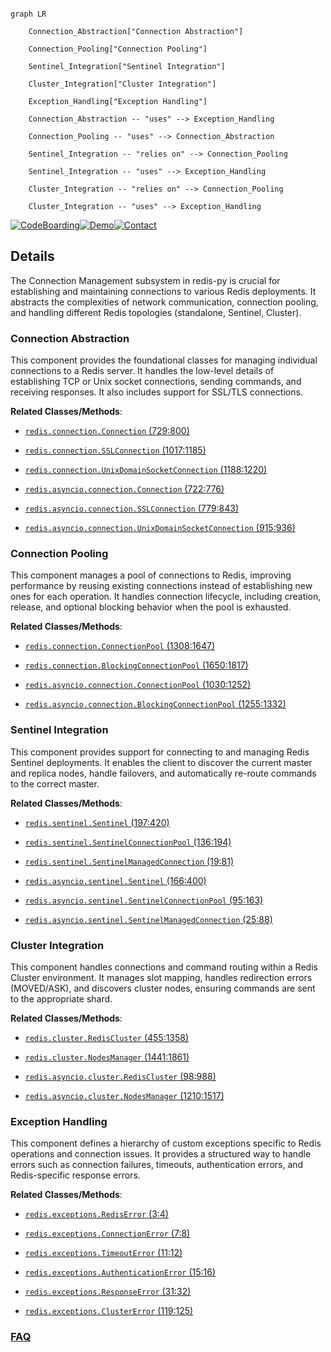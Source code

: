 ```mermaid

graph LR

    Connection_Abstraction["Connection Abstraction"]

    Connection_Pooling["Connection Pooling"]

    Sentinel_Integration["Sentinel Integration"]

    Cluster_Integration["Cluster Integration"]

    Exception_Handling["Exception Handling"]

    Connection_Abstraction -- "uses" --> Exception_Handling

    Connection_Pooling -- "uses" --> Connection_Abstraction

    Sentinel_Integration -- "relies on" --> Connection_Pooling

    Sentinel_Integration -- "uses" --> Exception_Handling

    Cluster_Integration -- "relies on" --> Connection_Pooling

    Cluster_Integration -- "uses" --> Exception_Handling

```



[![CodeBoarding](https://img.shields.io/badge/Generated%20by-CodeBoarding-9cf?style=flat-square)](https://github.com/CodeBoarding/GeneratedOnBoardings)[![Demo](https://img.shields.io/badge/Try%20our-Demo-blue?style=flat-square)](https://www.codeboarding.org/demo)[![Contact](https://img.shields.io/badge/Contact%20us%20-%20contact@codeboarding.org-lightgrey?style=flat-square)](mailto:contact@codeboarding.org)



## Details



The Connection Management subsystem in redis-py is crucial for establishing and maintaining connections to various Redis deployments. It abstracts the complexities of network communication, connection pooling, and handling different Redis topologies (standalone, Sentinel, Cluster).



### Connection Abstraction

This component provides the foundational classes for managing individual connections to a Redis server. It handles the low-level details of establishing TCP or Unix socket connections, sending commands, and receiving responses. It also includes support for SSL/TLS connections.





**Related Classes/Methods**:



- <a href="https://github.com/redis/redis-py/blob/master/redis/connection.py#L729-L800" target="_blank" rel="noopener noreferrer">`redis.connection.Connection` (729:800)</a>

- <a href="https://github.com/redis/redis-py/blob/master/redis/connection.py#L1017-L1185" target="_blank" rel="noopener noreferrer">`redis.connection.SSLConnection` (1017:1185)</a>

- <a href="https://github.com/redis/redis-py/blob/master/redis/connection.py#L1188-L1220" target="_blank" rel="noopener noreferrer">`redis.connection.UnixDomainSocketConnection` (1188:1220)</a>

- <a href="https://github.com/redis/redis-py/blob/master/redis/asyncio/connection.py#L722-L776" target="_blank" rel="noopener noreferrer">`redis.asyncio.connection.Connection` (722:776)</a>

- <a href="https://github.com/redis/redis-py/blob/master/redis/asyncio/connection.py#L779-L843" target="_blank" rel="noopener noreferrer">`redis.asyncio.connection.SSLConnection` (779:843)</a>

- <a href="https://github.com/redis/redis-py/blob/master/redis/asyncio/connection.py#L915-L936" target="_blank" rel="noopener noreferrer">`redis.asyncio.connection.UnixDomainSocketConnection` (915:936)</a>





### Connection Pooling

This component manages a pool of connections to Redis, improving performance by reusing existing connections instead of establishing new ones for each operation. It handles connection lifecycle, including creation, release, and optional blocking behavior when the pool is exhausted.





**Related Classes/Methods**:



- <a href="https://github.com/redis/redis-py/blob/master/redis/connection.py#L1308-L1647" target="_blank" rel="noopener noreferrer">`redis.connection.ConnectionPool` (1308:1647)</a>

- <a href="https://github.com/redis/redis-py/blob/master/redis/connection.py#L1650-L1817" target="_blank" rel="noopener noreferrer">`redis.connection.BlockingConnectionPool` (1650:1817)</a>

- <a href="https://github.com/redis/redis-py/blob/master/redis/asyncio/connection.py#L1030-L1252" target="_blank" rel="noopener noreferrer">`redis.asyncio.connection.ConnectionPool` (1030:1252)</a>

- <a href="https://github.com/redis/redis-py/blob/master/redis/asyncio/connection.py#L1255-L1332" target="_blank" rel="noopener noreferrer">`redis.asyncio.connection.BlockingConnectionPool` (1255:1332)</a>





### Sentinel Integration

This component provides support for connecting to and managing Redis Sentinel deployments. It enables the client to discover the current master and replica nodes, handle failovers, and automatically re-route commands to the correct master.





**Related Classes/Methods**:



- <a href="https://github.com/redis/redis-py/blob/master/redis/sentinel.py#L197-L420" target="_blank" rel="noopener noreferrer">`redis.sentinel.Sentinel` (197:420)</a>

- <a href="https://github.com/redis/redis-py/blob/master/redis/sentinel.py#L136-L194" target="_blank" rel="noopener noreferrer">`redis.sentinel.SentinelConnectionPool` (136:194)</a>

- <a href="https://github.com/redis/redis-py/blob/master/redis/sentinel.py#L19-L81" target="_blank" rel="noopener noreferrer">`redis.sentinel.SentinelManagedConnection` (19:81)</a>

- <a href="https://github.com/redis/redis-py/blob/master/redis/asyncio/sentinel.py#L166-L400" target="_blank" rel="noopener noreferrer">`redis.asyncio.sentinel.Sentinel` (166:400)</a>

- <a href="https://github.com/redis/redis-py/blob/master/redis/asyncio/sentinel.py#L95-L163" target="_blank" rel="noopener noreferrer">`redis.asyncio.sentinel.SentinelConnectionPool` (95:163)</a>

- <a href="https://github.com/redis/redis-py/blob/master/redis/asyncio/sentinel.py#L25-L88" target="_blank" rel="noopener noreferrer">`redis.asyncio.sentinel.SentinelManagedConnection` (25:88)</a>





### Cluster Integration

This component handles connections and command routing within a Redis Cluster environment. It manages slot mapping, handles redirection errors (MOVED/ASK), and discovers cluster nodes, ensuring commands are sent to the appropriate shard.





**Related Classes/Methods**:



- <a href="https://github.com/redis/redis-py/blob/master/redis/cluster.py#L455-L1358" target="_blank" rel="noopener noreferrer">`redis.cluster.RedisCluster` (455:1358)</a>

- <a href="https://github.com/redis/redis-py/blob/master/redis/cluster.py#L1441-L1861" target="_blank" rel="noopener noreferrer">`redis.cluster.NodesManager` (1441:1861)</a>

- <a href="https://github.com/redis/redis-py/blob/master/redis/asyncio/cluster.py#L98-L988" target="_blank" rel="noopener noreferrer">`redis.asyncio.cluster.RedisCluster` (98:988)</a>

- <a href="https://github.com/redis/redis-py/blob/master/redis/asyncio/cluster.py#L1210-L1517" target="_blank" rel="noopener noreferrer">`redis.asyncio.cluster.NodesManager` (1210:1517)</a>





### Exception Handling

This component defines a hierarchy of custom exceptions specific to Redis operations and connection issues. It provides a structured way to handle errors such as connection failures, timeouts, authentication errors, and Redis-specific response errors.





**Related Classes/Methods**:



- <a href="https://github.com/redis/redis-py/blob/master/redis/exceptions.py#L3-L4" target="_blank" rel="noopener noreferrer">`redis.exceptions.RedisError` (3:4)</a>

- <a href="https://github.com/redis/redis-py/blob/master/redis/exceptions.py#L7-L8" target="_blank" rel="noopener noreferrer">`redis.exceptions.ConnectionError` (7:8)</a>

- <a href="https://github.com/redis/redis-py/blob/master/redis/exceptions.py#L11-L12" target="_blank" rel="noopener noreferrer">`redis.exceptions.TimeoutError` (11:12)</a>

- <a href="https://github.com/redis/redis-py/blob/master/redis/exceptions.py#L15-L16" target="_blank" rel="noopener noreferrer">`redis.exceptions.AuthenticationError` (15:16)</a>

- <a href="https://github.com/redis/redis-py/blob/master/redis/exceptions.py#L31-L32" target="_blank" rel="noopener noreferrer">`redis.exceptions.ResponseError` (31:32)</a>

- <a href="https://github.com/redis/redis-py/blob/master/redis/exceptions.py#L119-L125" target="_blank" rel="noopener noreferrer">`redis.exceptions.ClusterError` (119:125)</a>









### [FAQ](https://github.com/CodeBoarding/GeneratedOnBoardings/tree/main?tab=readme-ov-file#faq)